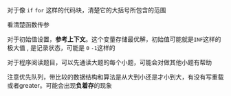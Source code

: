 对于像 ``if`` ``for`` 这样的代码块，清楚它的大括号所包含的范围

看清楚函数传参

对于初始值设置，**参考上下文**。这个变量存储最优解，初始值可能就是``INF``这样的极大值 , 是记录状态，可能是 ``0`` ``-1``这样的

对于程序阅读题目，可以先通读大题的每个小题，可能会对做其他小题有帮助

注意优先队列，带比较的数据结构和算法是从大到小还是才小到大，有没有写重载或者greater。可能会出现**负着存**的现象